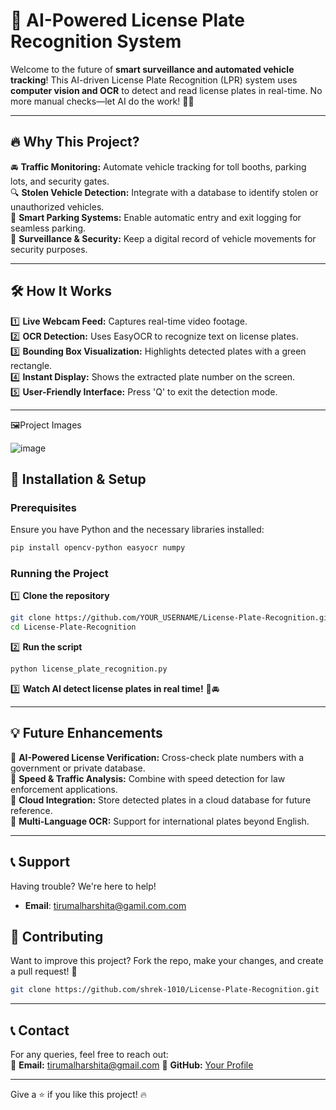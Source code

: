 # 🚗 AI-Powered License Plate Recognition System

Welcome to the future of **smart surveillance and automated vehicle tracking**! This AI-driven License Plate Recognition (LPR) system uses **computer vision and OCR** to detect and read license plates in real-time. No more manual checks—let AI do the work! 🧠💡

---

## 🔥 Why This Project?
🚘 **Traffic Monitoring:** Automate vehicle tracking for toll booths, parking lots, and security gates.  
🔍 **Stolen Vehicle Detection:** Integrate with a database to identify stolen or unauthorized vehicles.  
🎯 **Smart Parking Systems:** Enable automatic entry and exit logging for seamless parking.  
📸 **Surveillance & Security:** Keep a digital record of vehicle movements for security purposes.  

---

## 🛠️ How It Works
1️⃣ **Live Webcam Feed:** Captures real-time video footage.  
2️⃣ **OCR Detection:** Uses EasyOCR to recognize text on license plates.  
3️⃣ **Bounding Box Visualization:** Highlights detected plates with a green rectangle.  
4️⃣ **Instant Display:** Shows the extracted plate number on the screen.  
5️⃣ **User-Friendly Interface:** Press 'Q' to exit the detection mode.  

---
🖼️Project Images

![image](https://github.com/user-attachments/assets/7b3b0730-32b6-4b06-a9b5-57ed012f57a2)


## 🚀 Installation & Setup

### Prerequisites
Ensure you have Python and the necessary libraries installed:

```sh
pip install opencv-python easyocr numpy
```

### Running the Project
1️⃣ **Clone the repository**
```sh
git clone https://github.com/YOUR_USERNAME/License-Plate-Recognition.git
cd License-Plate-Recognition
```
2️⃣ **Run the script**
```sh
python license_plate_recognition.py
```
3️⃣ **Watch AI detect license plates in real time!** 🎥🚘

---

## 💡 Future Enhancements
🚀 **AI-Powered License Verification:** Cross-check plate numbers with a government or private database.  
🎯 **Speed & Traffic Analysis:** Combine with speed detection for law enforcement applications.  
📡 **Cloud Integration:** Store detected plates in a cloud database for future reference.  
🛂 **Multi-Language OCR:** Support for international plates beyond English.  

---

## 📞 Support
Having trouble? We're here to help!  

- **Email**: tirumalharshita@gamil.com.com  

## 🤝 Contributing
Want to improve this project? Fork the repo, make your changes, and create a pull request! 🙌

```sh
git clone https://github.com/shrek-1010/License-Plate-Recognition.git
```
---

## 📞 Contact
For any queries, feel free to reach out:  
📧 **Email:** tirumalharshita@gmail.com 
🔗 **GitHub:** [Your Profile](https://github.com/shrek-1010)  

---
Give a ⭐ if you like this project! 🔥

